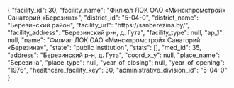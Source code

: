 {
    "facility_id": 30,
    "facility_name": "Филиал ЛОК ОАО «Минскпромстрой» Санаторий «Березина»",
    "district_id": "5-04-0",
    "district_name": "Березинский район",
    "facility_url": "https:\/\/sanberezina.by\/",
    "facility_address": "Березинский р-н, д. Гута",
    "facility_type": null,
    "ap_1": null,
    "name": "Филиал ЛОК ОАО «Минскпромстрой» Санаторий «Березина»",
    "state": "public institution",
    "stats": [],
    "med_id": 35,
    "address": "Березинский р-н, д. Гута",
    "coord_x_y": null,
    "place_name": "Березина",
    "place_type": null,
    "year_of_closing": null,
    "year_of_opening": "1976",
    "healthcare_facility_key": 30,
    "administrative_division_id": "5-04-0"
}